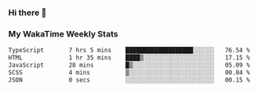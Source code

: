### Hi there 👋

<!--
**royschrauwen/royschrauwen** is a ✨ _special_ ✨ repository because its `README.md` (this file) appears on your GitHub profile.

Here are some ideas to get you started:

- 🔭 I’m currently working on ...
- 🌱 I’m currently learning ...
- 👯 I’m looking to collaborate on ...
- 🤔 I’m looking for help with ...
- 💬 Ask me about ...
- 📫 How to reach me: ...
- 😄 Pronouns: ...
- ⚡ Fun fact: ...
-->


### My WakaTime Weekly Stats
<!--START_SECTION:waka-->

```txt
TypeScript       7 hrs 5 mins    ███████████████████░░░░░░   76.54 %
HTML             1 hr 35 mins    ████▒░░░░░░░░░░░░░░░░░░░░   17.15 %
JavaScript       28 mins         █▒░░░░░░░░░░░░░░░░░░░░░░░   05.09 %
SCSS             4 mins          ▒░░░░░░░░░░░░░░░░░░░░░░░░   00.84 %
JSON             0 secs          ░░░░░░░░░░░░░░░░░░░░░░░░░   00.15 %
```

<!--END_SECTION:waka-->
